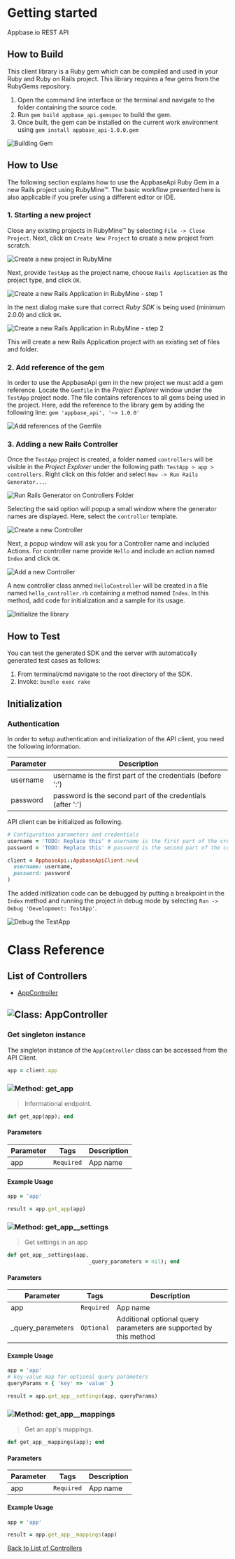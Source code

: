 # Getting started

Appbase.io REST API

## How to Build

This client library is a Ruby gem which can be compiled and used in your Ruby and Ruby on Rails project. This library requires a few gems from the RubyGems repository.

1. Open the command line interface or the terminal and navigate to the folder containing the source code.
2. Run ``` gem build appbase_api.gemspec ``` to build the gem.
3. Once built, the gem can be installed on the current work environment using ``` gem install appbase_api-1.0.0.gem ```

![Building Gem](https://apidocs.io/illustration/ruby?step=buildSDK&workspaceFolder=Appbase%20API-Ruby&workspaceName=Appbase%20API-Ruby&projectName=appbase_api&gemName=appbase_api&gemVer=1.0.0)

## How to Use

The following section explains how to use the AppbaseApi Ruby Gem in a new Rails project using RubyMine&trade;. The basic workflow presented here is also applicable if you prefer using a different editor or IDE.

### 1. Starting a new project

Close any existing projects in RubyMine&trade; by selecting ``` File -> Close Project ```. Next, click on ``` Create New Project ``` to create a new project from scratch.

![Create a new project in RubyMine](https://apidocs.io/illustration/ruby?step=createNewProject0&workspaceFolder=Appbase%20API-Ruby&workspaceName=AppbaseApi&projectName=appbase_api&gemName=appbase_api&gemVer=1.0.0)

Next, provide ``` TestApp ``` as the project name, choose ``` Rails Application ``` as the project type, and click ``` OK ```.

![Create a new Rails Application in RubyMine - step 1](https://apidocs.io/illustration/ruby?step=createNewProject1&workspaceFolder=Appbase%20API-Ruby&workspaceName=AppbaseApi&projectName=appbase_api&gemName=appbase_api&gemVer=1.0.0)

In the next dialog make sure that correct *Ruby SDK* is being used (minimum 2.0.0) and click ``` OK ```.

![Create a new Rails Application in RubyMine - step 2](https://apidocs.io/illustration/ruby?step=createNewProject2&workspaceFolder=Appbase%20API-Ruby&workspaceName=AppbaseApi&projectName=appbase_api&gemName=appbase_api&gemVer=1.0.0)

This will create a new Rails Application project with an existing set of files and folder.

### 2. Add reference of the gem

In order to use the AppbaseApi gem in the new project we must add a gem reference. Locate the ```Gemfile``` in the *Project Explorer* window under the ``` TestApp ``` project node. The file contains references to all gems being used in the project. Here, add the reference to the library gem by adding the following line: ``` gem 'appbase_api', '~> 1.0.0' ```

![Add references of the Gemfile](https://apidocs.io/illustration/ruby?step=addReference&workspaceFolder=Appbase%20API-Ruby&workspaceName=AppbaseApi&projectName=appbase_api&gemName=appbase_api&gemVer=1.0.0)

### 3. Adding a new Rails Controller

Once the ``` TestApp ``` project is created, a folder named ``` controllers ``` will be visible in the *Project Explorer* under the following path: ``` TestApp > app > controllers ```. Right click on this folder and select ``` New -> Run Rails Generator... ```.

![Run Rails Generator on Controllers Folder](https://apidocs.io/illustration/ruby?step=addCode0&workspaceFolder=Appbase%20API-Ruby&workspaceName=AppbaseApi&projectName=appbase_api&gemName=appbase_api&gemVer=1.0.0)

Selecting the said option will popup a small window where the generator names are displayed. Here, select the ``` controller ``` template.

![Create a new Controller](https://apidocs.io/illustration/ruby?step=addCode1&workspaceFolder=Appbase%20API-Ruby&workspaceName=AppbaseApi&projectName=appbase_api&gemName=appbase_api&gemVer=1.0.0)

Next, a popup window will ask you for a Controller name and included Actions. For controller name provide ``` Hello ``` and include an action named ``` Index ``` and click ``` OK ```.

![Add a new Controller](https://apidocs.io/illustration/ruby?step=addCode2&workspaceFolder=Appbase%20API-Ruby&workspaceName=AppbaseApi&projectName=appbase_api&gemName=appbase_api&gemVer=1.0.0)

A new controller class anmed ``` HelloController ``` will be created in a file named ``` hello_controller.rb ``` containing a method named ``` Index ```. In this method, add code for initialization and a sample for its usage.

![Initialize the library](https://apidocs.io/illustration/ruby?step=addCode3&workspaceFolder=Appbase%20API-Ruby&workspaceName=AppbaseApi&projectName=appbase_api&gemName=appbase_api&gemVer=1.0.0)

## How to Test

You can test the generated SDK and the server with automatically generated test
cases as follows:

  1. From terminal/cmd navigate to the root directory of the SDK.
  2. Invoke: `bundle exec rake`

## Initialization

### Authentication
In order to setup authentication and initialization of the API client, you need the following information.

| Parameter | Description |
|-----------|-------------|
| username | username is the first part of the credentials (before ':') |
| password | password is the second part of the credentials (after ':') |



API client can be initialized as following.

```ruby
# Configuration parameters and credentials
username = 'TODO: Replace this' # username is the first part of the credentials (before ':')
password = 'TODO: Replace this' # password is the second part of the credentials (after ':')

client = AppbaseApi::AppbaseApiClient.new(
  username: username,
  password: password
)
```

The added initlization code can be debugged by putting a breakpoint in the ``` Index ``` method and running the project in debug mode by selecting ``` Run -> Debug 'Development: TestApp' ```.

![Debug the TestApp](https://apidocs.io/illustration/ruby?step=addCode4&workspaceFolder=Appbase%20API-Ruby&workspaceName=AppbaseApi&projectName=appbase_api&gemName=appbase_api&gemVer=1.0.0&initLine=client%2520%253D%2520AppbaseApiClient.new%2528%2527username%2527%252C%2520%2527password%2527%2529)



# Class Reference

## <a name="list_of_controllers"></a>List of Controllers

* [AppController](#app_controller)

## <a name="app_controller"></a>![Class: ](https://apidocs.io/img/class.png ".AppController") AppController

### Get singleton instance

The singleton instance of the ``` AppController ``` class can be accessed from the API Client.

```ruby
app = client.app
```

### <a name="get_app"></a>![Method: ](https://apidocs.io/img/method.png ".AppController.get_app") get_app

> Informational endpoint.


```ruby
def get_app(app); end
```

#### Parameters

| Parameter | Tags | Description |
|-----------|------|-------------|
| app |  ``` Required ```  | App name |


#### Example Usage

```ruby
app = 'app'

result = app.get_app(app)

```


### <a name="get_app__settings"></a>![Method: ](https://apidocs.io/img/method.png ".AppController.get_app__settings") get_app__settings

> Get settings in an app


```ruby
def get_app__settings(app,
                          _query_parameters = nil); end
```

#### Parameters

| Parameter | Tags | Description |
|-----------|------|-------------|
| app |  ``` Required ```  | App name |
| _query_parameters | ``` Optional ``` | Additional optional query parameters are supported by this method |


#### Example Usage

```ruby
app = 'app'
# key-value map for optional query parameters
queryParams = { 'key' => 'value' }

result = app.get_app__settings(app, queryParams)

```


### <a name="get_app__mappings"></a>![Method: ](https://apidocs.io/img/method.png ".AppController.get_app__mappings") get_app__mappings

> Get an app's mappings.


```ruby
def get_app__mappings(app); end
```

#### Parameters

| Parameter | Tags | Description |
|-----------|------|-------------|
| app |  ``` Required ```  | App name |


#### Example Usage

```ruby
app = 'app'

result = app.get_app__mappings(app)

```


[Back to List of Controllers](#list_of_controllers)




